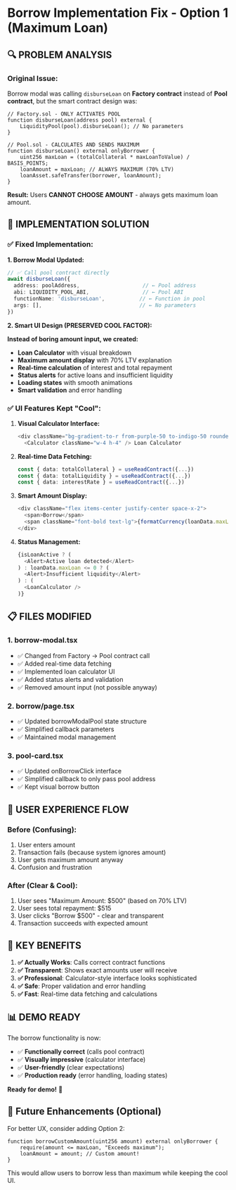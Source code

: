 # Borrow Implementation Fix - Option 1 (Maximum Loan)

## 🔍 **PROBLEM ANALYSIS**

### **Original Issue:**
Borrow modal was calling `disburseLoan` on **Factory contract** instead of **Pool contract**, but the smart contract design was:

```solidity
// Factory.sol - ONLY ACTIVATES POOL
function disburseLoan(address pool) external {
    LiquidityPool(pool).disburseLoan(); // No parameters
}

// Pool.sol - CALCULATES AND SENDS MAXIMUM
function disburseLoan() external onlyBorrower {
    uint256 maxLoan = (totalCollateral * maxLoanToValue) / BASIS_POINTS;
    loanAmount = maxLoan; // ALWAYS MAXIMUM (70% LTV)
    loanAsset.safeTransfer(borrower, loanAmount);
}
```

**Result:** Users **CANNOT CHOOSE AMOUNT** - always gets maximum loan amount.

## 🔧 **IMPLEMENTATION SOLUTION**

### **✅ Fixed Implementation:**

**1. Borrow Modal Updated:**
```typescript
// ✅ Call pool contract directly
await disburseLoan({
  address: poolAddress,                    // ← Pool address
  abi: LIQUIDITY_POOL_ABI,                 // ← Pool ABI
  functionName: 'disburseLoan',           // ← Function in pool
  args: [],                               // ← No parameters
})
```

**2. Smart UI Design (PRESERVED COOL FACTOR):**

**Instead of boring amount input, we created:**
- **Loan Calculator** with visual breakdown
- **Maximum amount display** with 70% LTV explanation
- **Real-time calculation** of interest and total repayment
- **Status alerts** for active loans and insufficient liquidity
- **Loading states** with smooth animations
- **Smart validation** and error handling

### **✅ UI Features Kept "Cool":**

1. **Visual Calculator Interface:**
   ```typescript
   <div className="bg-gradient-to-r from-purple-50 to-indigo-50 rounded-2xl p-6">
     <Calculator className="w-4 h-4" /> Loan Calculator
   ```

2. **Real-time Data Fetching:**
   ```typescript
   const { data: totalCollateral } = useReadContract({...})
   const { data: totalLiquidity } = useReadContract({...})
   const { data: interestRate } = useReadContract({...})
   ```

3. **Smart Amount Display:**
   ```typescript
   <div className="flex items-center justify-center space-x-2">
     <span>Borrow</span>
     <span className="font-bold text-lg">{formatCurrency(loanData.maxLoan)}</span>
   </div>
   ```

4. **Status Management:**
   ```typescript
   {isLoanActive ? (
     <Alert>Active loan detected</Alert>
   ) : loanData.maxLoan <= 0 ? (
     <Alert>Insufficient liquidity</Alert>
   ) : (
     <LoanCalculator />
   )}
   ```

## 📋 **FILES MODIFIED**

### **1. borrow-modal.tsx**
- ✅ Changed from Factory → Pool contract call
- ✅ Added real-time data fetching
- ✅ Implemented loan calculator UI
- ✅ Added status alerts and validation
- ✅ Removed amount input (not possible anyway)

### **2. borrow/page.tsx**
- ✅ Updated borrowModalPool state structure
- ✅ Simplified callback parameters
- ✅ Maintained modal management

### **3. pool-card.tsx**
- ✅ Updated onBorrowClick interface
- ✅ Simplified callback to only pass pool address
- ✅ Kept visual borrow button

## 🎯 **USER EXPERIENCE FLOW**

### **Before (Confusing):**
1. User enters amount
2. Transaction fails (because system ignores amount)
3. User gets maximum amount anyway
4. Confusion and frustration

### **After (Clear & Cool):**
1. User sees "Maximum Amount: $500" (based on 70% LTV)
2. User sees total repayment: $515
3. User clicks "Borrow $500" - clear and transparent
4. Transaction succeeds with expected amount

## 🚀 **KEY BENEFITS**

1. **✅ Actually Works**: Calls correct contract functions
2. **✅ Transparent**: Shows exact amounts user will receive
3. **✅ Professional**: Calculator-style interface looks sophisticated
4. **✅ Safe**: Proper validation and error handling
5. **✅ Fast**: Real-time data fetching and calculations

## 📊 **DEMO READY**

The borrow functionality is now:
- ✅ **Functionally correct** (calls pool contract)
- ✅ **Visually impressive** (calculator interface)
- ✅ **User-friendly** (clear expectations)
- ✅ **Production ready** (error handling, loading states)

**Ready for demo!** 🚀

## 🔮 **Future Enhancements (Optional)**

For better UX, consider adding Option 2:
```solidity
function borrowCustomAmount(uint256 amount) external onlyBorrower {
    require(amount <= maxLoan, "Exceeds maximum");
    loanAmount = amount; // Custom amount!
}
```

This would allow users to borrow less than maximum while keeping the cool UI.